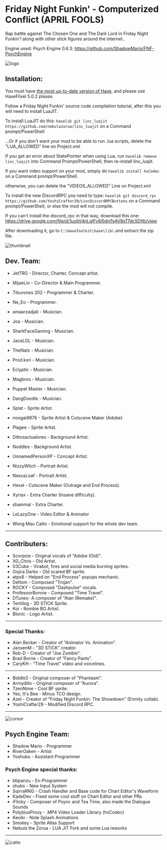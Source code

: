 # Friday Night Funkin' - Computerized Conflict (APRIL FOOLS)
Rap battle against The Chosen One and The Dark Lord in Friday Night Funkin'! along with other stick figures around the internet..

Engine used: Psych Engine 0.6.3: https://github.com/ShadowMario/FNF-PsychEngine

![logo](https://cdn.discordapp.com/attachments/812123319586521122/1053517548118868048/logo.png?width=921&height=701)

## Installation:
You must have [the most up-to-date version of Haxe](https://haxe.org/download/), and please use HaxeFlixel 5.0.2 please.

Follow a Friday Night Funkin' source code compilation tutorial, after this you will need to install LuaJIT.

To install LuaJIT do this: `haxelib git linc_luajit https://github.com/nebulazorua/linc_luajit`  on a Command prompt/PowerShell

...Or if you don't want your mod to be able to run .lua scripts, delete the "LUA_ALLOWED" line on Project.xml


If you get an error about StatePointer when using Lua, run `haxelib remove linc_luajit` into Command Prompt/PowerShell, then re-install linc_luajit.

If you want video support on your mod, simply do `haxelib install hxCodec` on a Command prompt/PowerShell.

otherwise, you can delete the "VIDEOS_ALLOWED" Line on Project.xml

To install the new DiscordRPC you need to type: `haxelib git discord_rpc https://github.com/YoshiCrafter29/LincDiscordRPCButtons` on a Command prompt/PowerShell, or else the mod will not compile.

If you can't install the discord_rpc in that way, download this one: https://drive.google.com/file/d/1uybV4nLgIFv6j5dnl1yAV8sT7dc5Dfib/view

After downloading it, go to `C:\HaxeToolkit\haxe\lib\` and extract the zip file.

![thumbnail](https://cdn.discordapp.com/attachments/992852052017434707/1012226946408644618/Untitled1044_20220705141239.png?width=1286&height=730)

## Dev. Team:
* JetTRG - Director, Charter, Concept artist.
* MijaeLio - Co-Director & Main Programmer.
* Tiburones 202 - Programmer & Charter.
* Ne_Eo - Programmer.
* amaarzadjali - Musician.
* Joa - Musician.
* SharkFaceGaming - Musician.
* JaceLOL - Musician.
* TheNatz - Musician.
* Prod.kxri - Musician.
* Eclyptic - Musician.
* Magbros - Musician.
* Puppet Master - Musician.
* DangDoodle - Musician.
* Splat - Sprite Artist.
* noogai9876 - Sprite Artist & Cutscene Maker (Adobe).
* Plagee - Sprite Artist.
* Dittosactualoreo - Background Artist.
* Noddles - Background Artist.
* UnnamedPersonXP - Concept Artist.
* NizzyWitch - Portrait Artist.
* NexusLoaf - Portrait Artist.
* Hexal - Cutscene Maker (Outrage and End Process).
* Xyriax - Extra Charter (Insane difficulty).
* shammal - Extra Charter.
* LeLazyOne - Video Editor & Animator

* Wong Mau Catto - Emotional support for the whole dev team.
_____________________________________

## Contributers:
* Scorpzie - Original vocals of "Adobe (Old)".
* XG_Chris - Old Artist.
* 03Cube - Virabot, fires and social media burning sprites.
* Gojira Darko - Old scared BF sprite.
* atpx8 - Helped on "End Process" popups mechanic.
* Deltom - Composed "Trojan".
* ROCKY - Composed "Dashpulse" vocals.
* ProfessorBonnie - Composed "Time Travel".
* DTunes- A composer of "Alan (Remake)".
* Tentilog - 3D STICK Sprite.
* Koi - Rombie BG Artist.
* Blonic - Logo Artist.
_____________________________________

### Special Thanks:
* Alan Becker - Creator of "Animator Vs. Animation".
* JansenM - "3D STICK" creator.
* Rob-D - Creator of "Joe Zombie".
* Brad Borne - Creator of "Fancy Pants".
* CaryKH - "Time Travel" video and voicelines.

_____________________________________
  
* Biddle3 - Original composer of "Phantasm".
* Armydillo - Original composer of "Aurora".
* TzenNime - Cool BF sprite.
* Yes, It's Bee - Minus TCO design.
* Azel - Creator of "Friday Night Funkin: The Showdown" (Enmity collab).
* YoshiCrafter29 - Modified Discord RPC.
_____________________________________

![cursor](https://cdn.discordapp.com/attachments/812123319586521122/1053523407511232573/cursor.png?width=300&height=300)



## Psych Engine Team:
* Shadow Mario - Programmer
* RiverOaken - Artist
* Yoshubs - Assistant Programmer

### Psych Engine special thanks:
* bbpanzu - Ex-Programmer
* shubs - New Input System
* SqirraRNG - Crash Handler and Base code for Chart Editor's Waveform
* KadeDev - Fixed some cool stuff on Chart Editor and other PRs
* iFlicky - Composer of Psync and Tea Time, also made the Dialogue Sounds
* PolybiusProxy - .MP4 Video Loader Library (hxCodec)
* Keoiki - Note Splash Animations
* Smokey - Sprite Atlas Support
* Nebula the Zorua - LUA JIT Fork and some Lua reworks
_____________________________________

![catto](https://cdn.discordapp.com/attachments/842824254889656320/990246620237017098/white_cat_ilysm.jpg?width=1080&height=1025)
